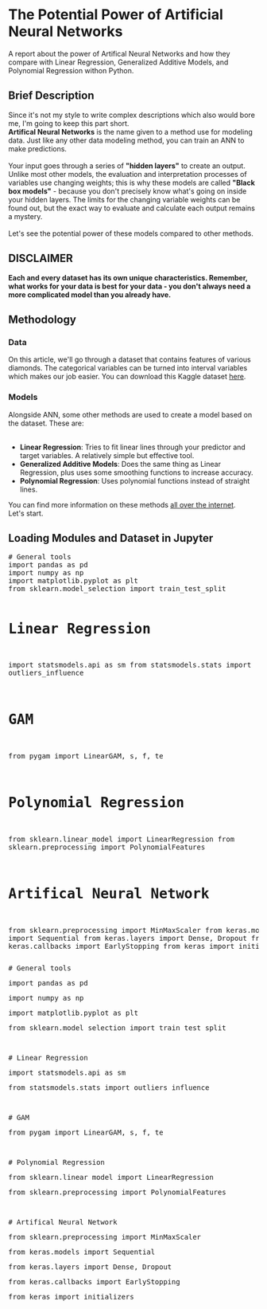 <h1>The Potential Power of Artificial Neural Networks</h1>
A report about the power of Artifical Neural Networks and how they compare with Linear Regression, Generalized Additive Models, and Polynomial Regression withon Python.
<h2>Brief Description</h2>
Since it's not my style to write complex descriptions which also would bore me, I'm going to keep this part short.<br>
<b>Artifical Neural Networks</b> is the name given to a method use for modeling data. Just like any other data modeling method, you can train an ANN to make predictions.<br><br>
Your input goes through a series of <b>"hidden layers"</b> to create an output. Unlike most other models, the evaluation and interpretation processes of variables use changing weights; this is why these models are called <b>"Black box models"</b> - because you don't precisely know what's going on inside your hidden layers. The limits for the changing variable weights can be found out, but the exact way to evaluate and calculate each output remains a mystery.<br><br>
Let's see the potential power of these models compared to other methods.
<h2>DISCLAIMER</h2>
<b>Each and every dataset has its own unique characteristics. Remember, what works for your data is best for your data - you don't always need a more complicated model than you already have.</b>
<h2>Methodology</h2>
<h3>Data</h3>
On this article, we'll go through a dataset that contains features of various diamonds. The categorical variables can be turned into interval variables which makes our job easier. You can download this Kaggle dataset <a href="https://www.kaggle.com/shivam2503/diamonds/downloads/diamonds.zip/1">here</a>.
<h3>Models</h3>
Alongside ANN, some other methods are used to create a model based on the dataset. These are:<br><br>
<ul>
  <li><b>Linear Regression</b>: Tries to fit linear lines through your predictor and target variables. A relatively simple but effective tool.</li>
  <li><b>Generalized Additive Models</b>: Does the same thing as Linear Regression, plus uses some smoothing functions to increase accuracy.</li>
  <li><b>Polynomial Regression</b>: Uses polynomial functions instead of straight lines.</li>
</ul>
You can find more information on these methods <a href="https://www.google.com/search?ei=IsTkXLLOEfODk74Ps4uV6Ac&q=regression+types">all over the internet</a>.<br>
Let's start.
<h2>Loading Modules and Dataset in Jupyter</h2>
<pre>
# General tools
import pandas as pd
import numpy as np
import matplotlib.pyplot as plt
from sklearn.model_selection import train_test_split

# Linear Regression
import statsmodels.api as sm
from statsmodels.stats import outliers_influence

# GAM
from pygam import LinearGAM, s, f, te

# Polynomial Regression
from sklearn.linear_model import LinearRegression
from sklearn.preprocessing import PolynomialFeatures

# Artifical Neural Network
from sklearn.preprocessing import MinMaxScaler
from keras.models import Sequential
from keras.layers import Dense, Dropout
from keras.callbacks import EarlyStopping
from keras import initializers
</pre>

<link rel="stylesheet" href="/static/components/codemirror/lib/codemirror.css?v=288352df06a67ee35003b0981da414ac">

<div class="CodeMirror-code" role="presentation" style=""><pre class=" CodeMirror-line " role="presentation"><span role="presentation" style="padding-right: 0.1px;"><span class="cm-comment"># General tools</span></span></pre><pre class=" CodeMirror-line " role="presentation"><span role="presentation" style="padding-right: 0.1px;"><span class="cm-keyword">import</span> <span class="cm-variable">pandas</span> <span class="cm-keyword">as</span> <span class="cm-variable">pd</span></span></pre><pre class=" CodeMirror-line " role="presentation"><span role="presentation" style="padding-right: 0.1px;"><span class="cm-keyword">import</span> <span class="cm-variable">numpy</span> <span class="cm-keyword">as</span> <span class="cm-variable">np</span></span></pre><pre class=" CodeMirror-line " role="presentation"><span role="presentation" style="padding-right: 0.1px;"><span class="cm-keyword">import</span> <span class="cm-variable">matplotlib</span>.<span class="cm-property">pyplot</span> <span class="cm-keyword">as</span> <span class="cm-variable">plt</span></span></pre><pre class=" CodeMirror-line " role="presentation"><span role="presentation" style="padding-right: 0.1px;"><span class="cm-keyword">from</span> <span class="cm-variable">sklearn</span>.<span class="cm-property">model_selection</span> <span class="cm-keyword">import</span> <span class="cm-variable">train_test_split</span></span></pre><pre class=" CodeMirror-line " role="presentation"><span role="presentation" style="padding-right: 0.1px;"><span cm-text="">​</span></span></pre><pre class=" CodeMirror-line " role="presentation"><span role="presentation" style="padding-right: 0.1px;"><span class="cm-comment"># Linear Regression</span></span></pre><pre class=" CodeMirror-line " role="presentation"><span role="presentation" style="padding-right: 0.1px;"><span class="cm-keyword">import</span> <span class="cm-variable">statsmodels</span>.<span class="cm-property">api</span> <span class="cm-keyword">as</span> <span class="cm-variable">sm</span></span></pre><pre class=" CodeMirror-line " role="presentation"><span role="presentation" style="padding-right: 0.1px;"><span class="cm-keyword">from</span> <span class="cm-variable">statsmodels</span>.<span class="cm-property">stats</span> <span class="cm-keyword">import</span> <span class="cm-variable">outliers_influence</span></span></pre><pre class=" CodeMirror-line " role="presentation"><span role="presentation" style="padding-right: 0.1px;"><span cm-text="">​</span></span></pre><pre class=" CodeMirror-line " role="presentation"><span role="presentation" style="padding-right: 0.1px;"><span class="cm-comment"># GAM</span></span></pre><pre class=" CodeMirror-line " role="presentation"><span role="presentation" style="padding-right: 0.1px;"><span class="cm-keyword">from</span> <span class="cm-variable">pygam</span> <span class="cm-keyword">import</span> <span class="cm-variable">LinearGAM</span>, <span class="cm-variable">s</span>, <span class="cm-variable">f</span>, <span class="cm-variable">te</span></span></pre><pre class=" CodeMirror-line " role="presentation"><span role="presentation" style="padding-right: 0.1px;"><span cm-text="">​</span></span></pre><pre class=" CodeMirror-line " role="presentation"><span role="presentation" style="padding-right: 0.1px;"><span class="cm-comment"># Polynomial Regression</span></span></pre><pre class=" CodeMirror-line " role="presentation"><span role="presentation" style="padding-right: 0.1px;"><span class="cm-keyword">from</span> <span class="cm-variable">sklearn</span>.<span class="cm-property">linear_model</span> <span class="cm-keyword">import</span> <span class="cm-variable">LinearRegression</span></span></pre><pre class=" CodeMirror-line " role="presentation"><span role="presentation" style="padding-right: 0.1px;"><span class="cm-keyword">from</span> <span class="cm-variable">sklearn</span>.<span class="cm-property">preprocessing</span> <span class="cm-keyword">import</span> <span class="cm-variable">PolynomialFeatures</span></span></pre><pre class=" CodeMirror-line " role="presentation"><span role="presentation" style="padding-right: 0.1px;"><span cm-text="">​</span></span></pre><pre class=" CodeMirror-line " role="presentation"><span role="presentation" style="padding-right: 0.1px;"><span class="cm-comment"># Artifical Neural Network</span></span></pre><pre class=" CodeMirror-line " role="presentation"><span role="presentation" style="padding-right: 0.1px;"><span class="cm-keyword">from</span> <span class="cm-variable">sklearn</span>.<span class="cm-property">preprocessing</span> <span class="cm-keyword">import</span> <span class="cm-variable">MinMaxScaler</span></span></pre><pre class=" CodeMirror-line " role="presentation"><span role="presentation" style="padding-right: 0.1px;"><span class="cm-keyword">from</span> <span class="cm-variable">keras</span>.<span class="cm-property">models</span> <span class="cm-keyword">import</span> <span class="cm-variable">Sequential</span></span></pre><pre class=" CodeMirror-line " role="presentation"><span role="presentation" style="padding-right: 0.1px;"><span class="cm-keyword">from</span> <span class="cm-variable">keras</span>.<span class="cm-property">layers</span> <span class="cm-keyword">import</span> <span class="cm-variable">Dense</span>, <span class="cm-variable">Dropout</span></span></pre><pre class=" CodeMirror-line " role="presentation"><span role="presentation" style="padding-right: 0.1px;"><span class="cm-keyword">from</span> <span class="cm-variable">keras</span>.<span class="cm-property">callbacks</span> <span class="cm-keyword">import</span> <span class="cm-variable">EarlyStopping</span></span></pre><pre class=" CodeMirror-line " role="presentation"><span role="presentation" style="padding-right: 0.1px;"><span class="cm-keyword">from</span> <span class="cm-variable">keras</span> <span class="cm-keyword">import</span> <span class="cm-variable">initializers</span></span></pre></div>
